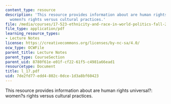 ```yaml
---
content_type: resource
description: 'This resource provides information about are human rights universal?:
  women?s rights versus cultural practices.'
file: /media/courses/17-523-ethnicity-and-race-in-world-politics-fall-2005/7de2fd77edd4802c0dce1d3a8bf60423_l_17.pdf
file_type: application/pdf
learning_resource_types:
- Lecture Notes
license: https://creativecommons.org/licenses/by-nc-sa/4.0/
ocw_type: OCWFile
parent_title: Lecture Notes
parent_type: CourseSection
parent_uid: 8780f61e-e01f-cf22-61f5-c4981a66ead1
resourcetype: Document
title: l_17.pdf
uid: 7de2fd77-edd4-802c-0dce-1d3a8bf60423
---
```

This resource provides information about are human rights universal?: women?s rights versus cultural practices.